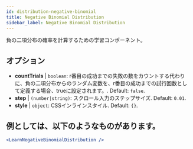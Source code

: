 ```yaml
---
id: distribution-negative-binomial
title: Negative Binomial Distribution
sidebar_label: Negative Binomial Distribution
---
```


負の二項分布の確率を計算するための学習コンポーネント。

## オプション

* __countTrials__ | `boolean`: r番目の成功までの失敗の数をカウントする代わりに、負の二項分布からのランダム変数を、r番目の成功までの試行回数として定義する場合、trueに設定されます。. Default: `false`.
* __step__ | `(number|string)`: スクロール入力のステップサイズ. Default: `0.01`.
* __style__ | `object`: CSSインラインスタイル. Default: `{}`.


## 例としては、以下のようなものがあります。

```jsx live
<LearnNegativeBinomialDistribution />
```

